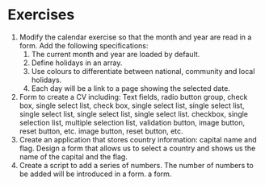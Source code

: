 # Exercises

1. Modify the calendar exercise so that the month and year are read in a form. Add the following specifications:
   1. The current month and year are loaded by default.
   2. Define holidays in an array.
   3. Use colours to differentiate between national, community and local holidays.
   4. Each day will be a link to a page showing the selected date.
2. Form to create a CV including: Text fields, radio button group, check box, single select list, check box, single select list, single select list, single select list, single select list, single select list.
   checkbox, single selection list, multiple selection list, validation button, image button, reset button, etc.
   image button, reset button, etc.
3. Create an application that stores country information: capital name and flag. Design a
   form that allows us to select a country and shows us the name of the capital and the flag.
4. Create a script to add a series of numbers. The number of numbers to be added will be introduced in a form.
   a form.